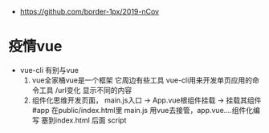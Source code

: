 - https://github.com/border-1px/2019-nCov
# 疫情vue

- vue-cli 有别与vue
  1. vue全家桶vue是一个框架 它周边有些工具
  vue-cli用来开发单页应用的命令工具
  /url变化 显示不同的内容
  2. 组件化思维开发页面，
  main.js入口 -> App.vue根组件挂载 -> 挂载其组件
  #app 在public/index.html里
  main.js 用vue去接管，app.vue....组件化编写 塞到index.html 后面 script
  